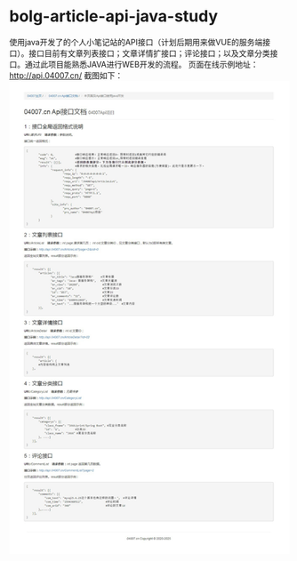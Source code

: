 # bolg-article-api-java-study
使用java开发了的个人小笔记站的API接口（计划后期用来做VUE的服务端接口）。接口目前有文章列表接口；文章详情扩接口；评论接口；以及文章分类接口。通过此项目能熟悉JAVA进行WEB开发的流程。
页面在线示例地址：http://api.04007.cn/
截图如下：
<img src="https://github.com/KermitCode/bolg-article-api-java-study/blob/master/%E6%8E%A5%E5%8F%A3%E5%88%97%E8%A1%A8%E9%A1%B5%E6%88%AA%E5%9B%BEapi.04007.cn.jpg?raw=true" >
